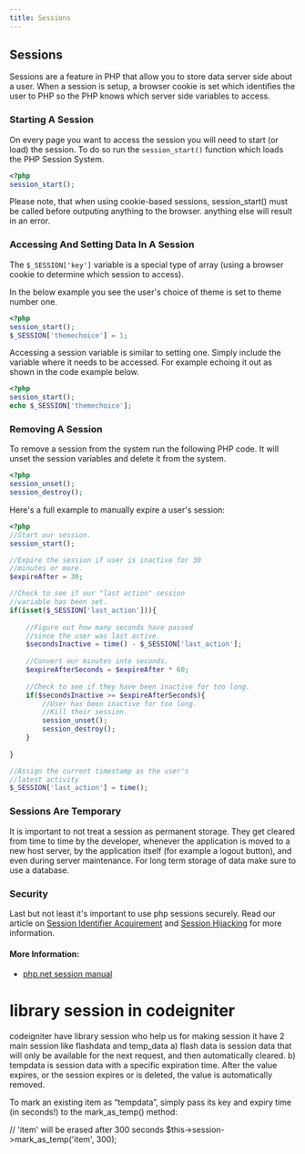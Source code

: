 ```yaml
---
title: Sessions
---
```

## Sessions

Sessions are a feature in PHP that allow you to store data server side about a user. When a session is setup, a browser cookie is set which identifies the user to PHP so the PHP knows which server side variables to access.

### Starting A Session
On every page you want to access the session you will need to start (or load) the session. To do so run the `session_start()` function which loads the PHP Session System.
```PHP
<?php
session_start();
```

Please note, that when using cookie-based sessions, session_start() must be called before outputing anything to the browser. anything else will result in an error.

### Accessing And Setting Data In A Session
The `$_SESSION['key']` variable is a special type of array (using a browser cookie to determine which session to access).

In the below example you see the user's choice of theme is set to theme number one.
```PHP
<?php
session_start();
$_SESSION['themechoice'] = 1;
```
Accessing a session variable is similar to setting one. Simply include the variable where it needs to be accessed. For example echoing it out as shown in the code example below.
```PHP
<?php
session_start();
echo $_SESSION['themechoice'];
```

### Removing A Session
To remove a session from the system run the following PHP code. It will unset the session variables and delete it from the system.
```PHP
<?php
session_unset();
session_destroy();
```

Here's a full example to manually expire a user's session:
```PHP
<?php
//Start our session.
session_start();

//Expire the session if user is inactive for 30
//minutes or more.
$expireAfter = 30;

//Check to see if our "last action" session
//variable has been set.
if(isset($_SESSION['last_action'])){
    
    //Figure out how many seconds have passed
    //since the user was last active.
    $secondsInactive = time() - $_SESSION['last_action'];
    
    //Convert our minutes into seconds.
    $expireAfterSeconds = $expireAfter * 60;
    
    //Check to see if they have been inactive for too long.
    if($secondsInactive >= $expireAfterSeconds){
        //User has been inactive for too long.
        //Kill their session.
        session_unset();
        session_destroy();
    }
    
}

//Assign the current timestamp as the user's
//latest activity
$_SESSION['last_action'] = time();
```

### Sessions Are Temporary
It is important to not treat a session as permanent storage. They get cleared from time to time by the developer, whenever the application is moved to a new host server, by the application itself (for example a logout button), and even during server maintenance. For long term storage of data make sure to use a database.

### Security
Last but not least it's important to use php sessions securely. Read our article on [Session Identifier Acquirement](/php/security/session-identifier-acquirement) and [Session Hijacking](/php/security/session-hijacking) for more information.

#### More Information:
* <a href="https://secure.php.net/manual/en/book.session.php">php.net session manual</a>

# library session in codeigniter
codeigniter have library session who help us for making session
it have 2 main session like flashdata and temp_data
a) flash data is session data that will only be available for the next request, and then automatically cleared.
b) tempdata is session data with a specific expiration time. After the value expires, or the session expires or is deleted, the value is automatically removed.

To mark an existing item as “tempdata”, simply pass its key and expiry time (in seconds!) to the mark_as_temp() method:

// 'item' will be erased after 300 seconds
$this->session->mark_as_temp('item', 300);

